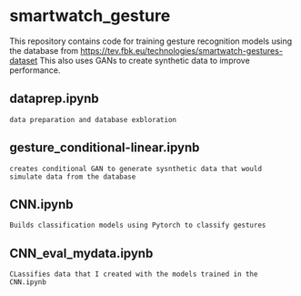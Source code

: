 # smartwatch_gesture
This repository contains code for training gesture recognition models using the database from https://tev.fbk.eu/technologies/smartwatch-gestures-dataset
This also uses GANs to create synthetic data to improve performance. 

## dataprep.ipynb
    data preparation and database exbloration
## gesture_conditional-linear.ipynb
    creates conditional GAN to generate sysnthetic data that would simulate data from the database
   
## CNN.ipynb
    Builds classification models using Pytorch to classify gestures

## CNN_eval_mydata.ipynb
    CLassifies data that I created with the models trained in the CNN.ipynb
    
